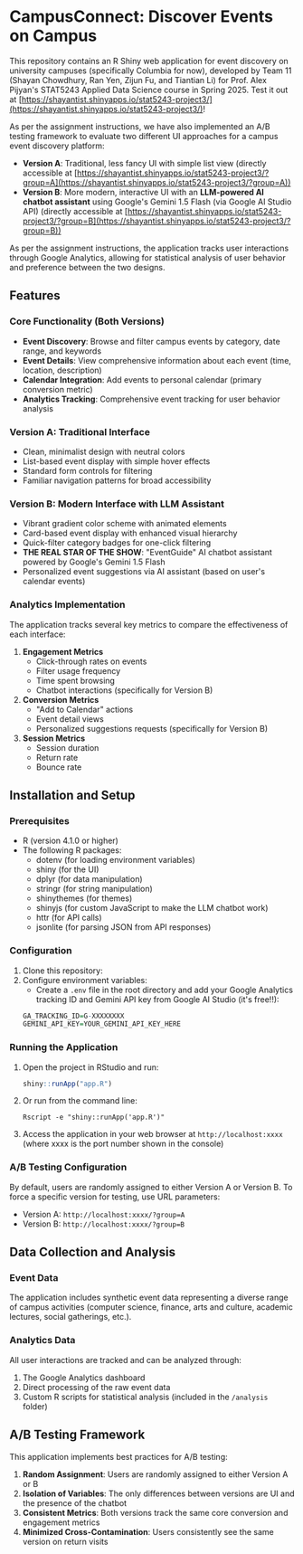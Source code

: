 # CampusConnect: Discover Events on Campus

This repository contains an R Shiny web application for event discovery on university campuses (specifically Columbia for now), developed by Team 11 (Shayan Chowdhury, Ran Yen, Zijun Fu, and Tiantian Li) for Prof. Alex Pijyan's STAT5243 Applied Data Science course in Spring 2025. Test it out at [https://shayantist.shinyapps.io/stat5243-project3/](https://shayantist.shinyapps.io/stat5243-project3/)!

As per the assignment instructions, we have also implemented an A/B testing framework to evaluate two different UI approaches for a campus event discovery platform:
- **Version A**: Traditional, less fancy UI with simple list view (directly accessible at [https://shayantist.shinyapps.io/stat5243-project3/?group=A](https://shayantist.shinyapps.io/stat5243-project3/?group=A))
- **Version B**: More modern, interactive UI with an **LLM-powered AI chatbot assistant** using Google's Gemini 1.5 Flash (via Google AI Studio API) (directly accessible at [https://shayantist.shinyapps.io/stat5243-project3/?group=B](https://shayantist.shinyapps.io/stat5243-project3/?group=B))

As per the assignment instructions, the application tracks user interactions through Google Analytics, allowing for statistical analysis of user behavior and preference between the two designs.

## Features
### Core Functionality (Both Versions)
- **Event Discovery**: Browse and filter campus events by category, date range, and keywords
- **Event Details**: View comprehensive information about each event (time, location, description)
- **Calendar Integration**: Add events to personal calendar (primary conversion metric)
- **Analytics Tracking**: Comprehensive event tracking for user behavior analysis

### Version A: Traditional Interface
- Clean, minimalist design with neutral colors
- List-based event display with simple hover effects
- Standard form controls for filtering
- Familiar navigation patterns for broad accessibility

### Version B: Modern Interface with LLM Assistant
- Vibrant gradient color scheme with animated elements
- Card-based event display with enhanced visual hierarchy
- Quick-filter category badges for one-click filtering
- **THE REAL STAR OF THE SHOW**: "EventGuide" AI chatbot assistant powered by Google's Gemini 1.5 Flash
- Personalized event suggestions via AI assistant (based on user's calendar events)

### Analytics Implementation
The application tracks several key metrics to compare the effectiveness of each interface:
1. **Engagement Metrics**
   - Click-through rates on events
   - Filter usage frequency
   - Time spent browsing
   - Chatbot interactions (specifically for Version B)
2. **Conversion Metrics**
   - "Add to Calendar" actions
   - Event detail views
   - Personalized suggestions requests (specifically for Version B)
3. **Session Metrics**
   - Session duration
   - Return rate
   - Bounce rate

## Installation and Setup

### Prerequisites
- R (version 4.1.0 or higher)
- The following R packages:
  - dotenv (for loading environment variables)
  - shiny (for the UI)
  - dplyr (for data manipulation)
  - stringr (for string manipulation)
  - shinythemes (for themes)
  - shinyjs (for custom JavaScript to make the LLM chatbot work)
  - httr (for API calls)
  - jsonlite (for parsing JSON from API responses)

### Configuration
1. Clone this repository:
2. Configure environment variables:
   - Create a `.env` file in the root directory and add your Google Analytics tracking ID and Gemini API key from Google AI Studio (it's free!!):
   ```r
   GA_TRACKING_ID=G-XXXXXXXX
   GEMINI_API_KEY=YOUR_GEMINI_API_KEY_HERE
   ```

### Running the Application

1. Open the project in RStudio and run:
   ```r
   shiny::runApp("app.R")
   ```
2. Or run from the command line:
   ```
   Rscript -e "shiny::runApp('app.R')"
   ```
3. Access the application in your web browser at `http://localhost:xxxx` (where xxxx is the port number shown in the console)

### A/B Testing Configuration
By default, users are randomly assigned to either Version A or Version B. To force a specific version for testing, use URL parameters:
- Version A: `http://localhost:xxxx/?group=A`
- Version B: `http://localhost:xxxx/?group=B`

## Data Collection and Analysis
### Event Data
The application includes synthetic event data representing a diverse range of campus activities (computer science, finance, arts and culture, academic lectures, social gatherings, etc.).

### Analytics Data
All user interactions are tracked and can be analyzed through:
1. The Google Analytics dashboard
2. Direct processing of the raw event data
3. Custom R scripts for statistical analysis (included in the `/analysis` folder)

## A/B Testing Framework
This application implements best practices for A/B testing:
1. **Random Assignment**: Users are randomly assigned to either Version A or B
2. **Isolation of Variables**: The only differences between versions are UI and the presence of the chatbot
3. **Consistent Metrics**: Both versions track the same core conversion and engagement metrics
4. **Minimized Cross-Contamination**: Users consistently see the same version on return visits